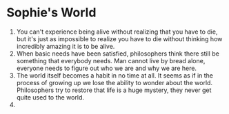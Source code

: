 # Sophie's World

1. You can't experience being alive without realizing that you have to die, but it's just as impossible to realize you have to die without thinking how incredibly amazing it is to be alive.
2. When basic needs have been satisfied, philosophers think there still be something that everybody needs. Man cannot live by bread alone, everyone needs to figure out who we are and why we are here.
3. The world itself becomes a habit in no time at all. It seems as if in the process of growing up we lose the ability to wonder about the world. Philosophers try to restore that life is a huge mystery, they never get quite used to the world.
4. 

